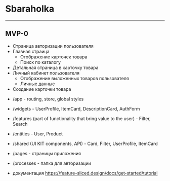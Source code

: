 # Sbaraholka
***
## MVP-0

* Страница авторизации пользователя
* Главная страица
    * Отображение карточек товара
    * Поиск по каталогу
* Детальная страница в карточку товара
* Личный кабинет пользователя
    * Отображение выложенных товаров пользователя
    * Личные данные
* Создание карточки товара


- /app - routing, store, global styles
-  /widgets - UserProfile, ItemCard, DescriptionCard, AuthForm
- /features (part of functionality that bring value to the user) - Filter, Search
-  /entities - User, Product
-  /shared (UI KIT components, API) - Card, Filter, UserProfile, ItemCard
-  /pages - страницы приложения
-  /processes - папка для авторизации 

-  документация https://feature-sliced.design/docs/get-started/tutorial